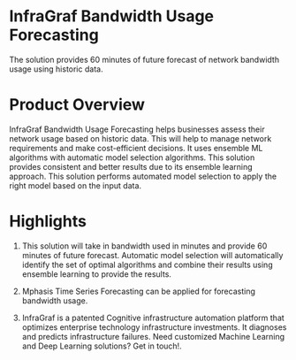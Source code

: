 # InfraGraf Bandwidth Usage Forecasting
The solution provides 60 minutes of future forecast of network bandwidth usage using historic data.

# Product Overview
InfraGraf Bandwidth Usage Forecasting helps businesses assess their network usage based on historic data. This will help to manage network requirements and make cost-efficient decisions. It uses ensemble ML algorithms with automatic model selection algorithms. This solution provides consistent and better results due to its ensemble learning approach. This solution performs automated model selection to apply the right model based on the input data.

# Highlights
1. This solution will take in bandwidth used in minutes and provide 60 minutes of future forecast. Automatic model selection will automatically identify the set of optimal algorithms and combine their results using ensemble learning to provide the results.

2. Mphasis Time Series Forecasting can be applied for forecasting bandwidth usage.

3. InfraGraf is a patented Cognitive infrastructure automation platform that optimizes enterprise technology infrastructure investments. It diagnoses and predicts infrastructure failures. Need customized Machine Learning and Deep Learning solutions? Get in touch!.
